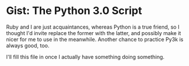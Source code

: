 Gist: The Python 3.0 Script
===========================

Ruby and I are just acquaintances, whereas Python is a true friend, so
I thought I'd invite replace the former with the latter, and possibly
make it nicer for me to use in the meanwhile. Another chance to practice
Py3k is always good, too.

I'll fill this file in once I actually have something doing something.
